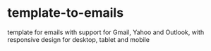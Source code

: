 # template-to-emails
template for emails with support for Gmail, Yahoo and Outlook, with responsive design for desktop, tablet and mobile
